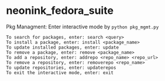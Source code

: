 # neonink_fedora_suite

Pkg Managment: Enter interactive mode by ```python pkg_mgmt.py```
```
To search for packages, enter: search <query>
To install a package, enter: install <package_name>
To update installed packages, enter: update
To remove a package, enter: remove <package_name>
To add a repository, enter: addrepo <repo_name> <repo_url>
To remove a repository, enter: removerepo <repo_name>
To update repositories, enter: updaterepos
To exit the interactive mode, enter: exit
```
